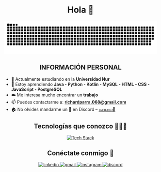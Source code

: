 <h1 align="center">Hola 👋</h1>

<div align="center">
  <img src="https://github.com/1999AZZAR/1999AZZAR/blob/readme/resources/grid-snake.svg" alt="snake animation" />
</div>

<h2 align="center">INFORMACIÓN PERSONAL</h2>

- 🔭 Actualmente estudiando en la **Universidad Nur**
- 🌱 Estoy aprendiendo **Java - Python - Kotlin - MySQL - HTML - CSS - JavaScript - PostgreSQL**
- ☁️ Me interesa mucho encontrar un **trabajo**
- 📫 Puedes contactarme a: **richardparra.068@gmail.com**
- 🏠 No olvides mandarme un **👋** en Discord – [ꭱꭵꮯꮋꭺꭱꭰ](https://discord.com/channels/831363654259441666/831363654929612814)

<h2 align="center">Tecnologías que conozco 👨🏻‍💻</h2>

<p align="center">
  <a href="https://skillicons.dev">
    <img src="https://skillicons.dev/icons?i=git,cpp,css,discord,postgres,express,figma,github,html,java,js,react,kotlin,linux,mysql,nodejs,postman,py,vscode,ps&perline=10" alt="Tech Stack" />
  </a>
</p>

<h2 align="center">Conéctate conmigo 🤝</h2>

<p align="center">
  <a href="https://www.linkedin.com/in/richard-parra-zegarra-118506341/" target="_blank">
    <img src="https://user-images.githubusercontent.com/88904952/234979284-68c11d7f-1acc-4f0c-ac78-044e1037d7b0.png" alt="linkedin" height="50" width="50" />
  </a>
  <a href="mailto:richardparra.068@gmail.com" target="_blank"><img src="https://upload.wikimedia.org/wikipedia/commons/4/4e/Gmail_Icon.png" alt="gmail" height="60" width="50"/>
  </a>
  <a href="https://www.instagram.com/richard_parra06/" target="_blank">
    <img src="https://user-images.githubusercontent.com/88904952/234981169-2dd1e58f-4b7e-468c-8213-034ba62156c3.png" alt="instagram" height="50" width="50" />
  </a>
  <a href="https://discord.gg/xtSMwKmS" target="_blank">
    <img src="https://user-images.githubusercontent.com/88904952/234982627-019fd336-6248-453c-9b05-97c13fd1d207.png" alt="discord" height="50" width="50" />
  </a>
</p>

